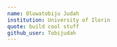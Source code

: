 ```yaml
---
name: Oluwatobiju Judah
institution: University of Ilorin
quote: build cool stuff
github_user: Tobijudah
---
```

